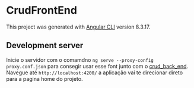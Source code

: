 # CrudFrontEnd

This project was generated with [Angular CLI](https://github.com/angular/angular-cli) version 8.3.17.

## Development server


Inicie o servidor com o comamdno `ng serve --proxy-config proxy.conf.json` para consegir usar esse font junto com o [crud_back_end](). Navegue até `http://localhost:4200/` a aplicação vai te direcionar direto para a pagina home do projeto.
